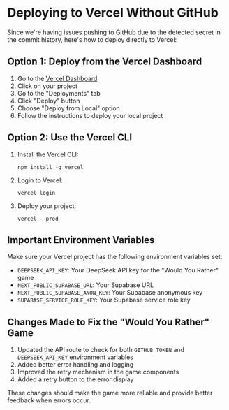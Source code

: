 # Deploying to Vercel Without GitHub

Since we're having issues pushing to GitHub due to the detected secret in the commit history, here's how to deploy directly to Vercel:

## Option 1: Deploy from the Vercel Dashboard

1. Go to the [Vercel Dashboard](https://vercel.com/dashboard)
2. Click on your project
3. Go to the "Deployments" tab
4. Click "Deploy" button
5. Choose "Deploy from Local" option
6. Follow the instructions to deploy your local project

## Option 2: Use the Vercel CLI

1. Install the Vercel CLI:
   ```
   npm install -g vercel
   ```

2. Login to Vercel:
   ```
   vercel login
   ```

3. Deploy your project:
   ```
   vercel --prod
   ```

## Important Environment Variables

Make sure your Vercel project has the following environment variables set:

- `DEEPSEEK_API_KEY`: Your DeepSeek API key for the "Would You Rather" game
- `NEXT_PUBLIC_SUPABASE_URL`: Your Supabase URL
- `NEXT_PUBLIC_SUPABASE_ANON_KEY`: Your Supabase anonymous key
- `SUPABASE_SERVICE_ROLE_KEY`: Your Supabase service role key

## Changes Made to Fix the "Would You Rather" Game

1. Updated the API route to check for both `GITHUB_TOKEN` and `DEEPSEEK_API_KEY` environment variables
2. Added better error handling and logging
3. Improved the retry mechanism in the game components
4. Added a retry button to the error display

These changes should make the game more reliable and provide better feedback when errors occur.
